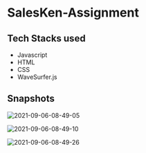 # SalesKen-Assignment

## Tech Stacks used
- Javascript
- HTML
- CSS
- WaveSurfer.js

## Snapshots
![2021-09-06-08-49-05](https://user-images.githubusercontent.com/77036158/132156118-e99ba60f-05d4-47a1-b70c-c84734383388.png)

![2021-09-06-08-49-10](https://user-images.githubusercontent.com/77036158/132156120-5ae5488d-c74a-4847-9dff-342d595ab4d9.png)

![2021-09-06-08-49-26](https://user-images.githubusercontent.com/77036158/132156122-3c9a6f79-b3a2-4b51-9033-b6eb77598046.png)

